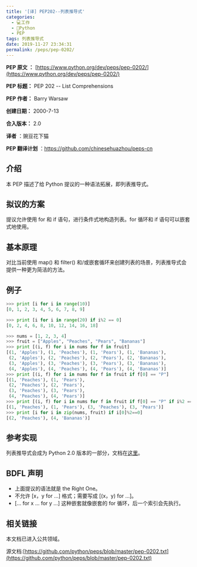 ```yaml
---
title: '[译] PEP202--列表推导式'
categories: 
  - 💻工作
  - 🐍Python
  - PEP
tags: 列表推导式
date: 2019-11-27 23:34:31
permalink: /peps/pep-0202/
---
```


**PEP 原文 ：** [https://www.python.org/dev/peps/pep-0202/](https://www.python.org/dev/peps/pep-0202/)

**PEP 标题：** PEP 202 -- List Comprehensions

**PEP 作者：** Barry Warsaw

**创建日期：** 2000-7-13

**合入版本：** 2.0

**译者** ：豌豆花下猫

**PEP 翻译计划** ：https://github.com/chinesehuazhou/peps-cn

## 介绍

本 PEP 描述了给 Python 提议的一种语法拓展，即列表推导式。

## 拟议的方案

提议允许使用 for 和 if 语句，进行条件式地构造列表。for 循环和 if 语句可以嵌套式地使用。

## 基本原理

对比当前使用 map() 和 filter() 和/或嵌套循环来创建列表的场景，列表推导式会提供一种更为简洁的方法。

## 例子

```python
>>> print [i for i in range(10)]
[0, 1, 2, 3, 4, 5, 6, 7, 8, 9]

>>> print [i for i in range(20) if i%2 == 0]
[0, 2, 4, 6, 8, 10, 12, 14, 16, 18]

>>> nums = [1, 2, 3, 4]
>>> fruit = ["Apples", "Peaches", "Pears", "Bananas"]
>>> print [(i, f) for i in nums for f in fruit]
[(1, 'Apples'), (1, 'Peaches'), (1, 'Pears'), (1, 'Bananas'),
 (2, 'Apples'), (2, 'Peaches'), (2, 'Pears'), (2, 'Bananas'),
 (3, 'Apples'), (3, 'Peaches'), (3, 'Pears'), (3, 'Bananas'),
 (4, 'Apples'), (4, 'Peaches'), (4, 'Pears'), (4, 'Bananas')]
>>> print [(i, f) for i in nums for f in fruit if f[0] == "P"]
[(1, 'Peaches'), (1, 'Pears'),
 (2, 'Peaches'), (2, 'Pears'),
 (3, 'Peaches'), (3, 'Pears'),
 (4, 'Peaches'), (4, 'Pears')]
>>> print [(i, f) for i in nums for f in fruit if f[0] == "P" if i%2 == 1]
[(1, 'Peaches'), (1, 'Pears'), (3, 'Peaches'), (3, 'Pears')]
>>> print [i for i in zip(nums, fruit) if i[0]%2==0]
[(2, 'Peaches'), (4, 'Bananas')]
```

## 参考实现

列表推导式会成为 Python 2.0 版本的一部分，文档在[这里](http://docs.python.org/reference/expressions.html#list-displays)。

## BDFL 声明

- 上面提议的语法就是 the Right One。
- 不允许 [x，y for ...] 格式；需要写成 [(x，y) for ...]。
- [... for x ... for y ...] 这种嵌套就像嵌套的 for 循环，后一个索引会先执行。

## 相关链接

本文档已进入公共领域。

源文档:[https://github.com/python/peps/blob/master/pep-0202.txt](https://github.com/python/peps/blob/master/pep-0202.txt) 

